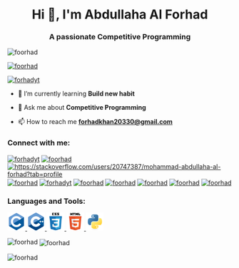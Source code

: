 <h1 align="center">Hi 👋, I'm Abdullaha Al Forhad</h1>
<h3 align="center">A passionate Competitive Programming</h3>

<p align="left"> <img src="https://komarev.com/ghpvc/?username=foorhad&label=Profile%20views&color=0e75b6&style=flat" alt="foorhad" /> </p>

<p align="left"> <a href="https://github.com/ryo-ma/github-profile-trophy"><img src="https://github-profile-trophy.vercel.app/?username=foorhad" alt="foorhad" /></a> </p>

<p align="left"> <a href="https://twitter.com/forhadyt" target="blank"><img src="https://img.shields.io/twitter/follow/forhadyt?logo=twitter&style=for-the-badge" alt="forhadyt" /></a> </p>

- 🌱 I’m currently learning **Build new habit**

- 💬 Ask me about **Competitive Programming**

- 📫 How to reach me **forhadkhan20330@gmail.com**

<h3 align="left">Connect with me:</h3>
<p align="left">
<a href="https://twitter.com/forhadyt" target="blank"><img align="center" src="https://raw.githubusercontent.com/rahuldkjain/github-profile-readme-generator/master/src/images/icons/Social/twitter.svg" alt="forhadyt" height="30" width="40" /></a>
<a href="https://linkedin.com/in/foorhad" target="blank"><img align="center" src="https://raw.githubusercontent.com/rahuldkjain/github-profile-readme-generator/master/src/images/icons/Social/linked-in-alt.svg" alt="foorhad" height="30" width="40" /></a>
<a href="https://stackoverflow.com/users/https://stackoverflow.com/users/20747387/mohammad-abdullaha-al-forhad?tab=profile" target="blank"><img align="center" src="https://raw.githubusercontent.com/rahuldkjain/github-profile-readme-generator/master/src/images/icons/Social/stack-overflow.svg" alt="https://stackoverflow.com/users/20747387/mohammad-abdullaha-al-forhad?tab=profile" height="30" width="40" /></a>
<a href="https://fb.com/foorhad" target="blank"><img align="center" src="https://raw.githubusercontent.com/rahuldkjain/github-profile-readme-generator/master/src/images/icons/Social/facebook.svg" alt="foorhad" height="30" width="40" /></a>
<a href="https://instagram.com/forhadyt" target="blank"><img align="center" src="https://raw.githubusercontent.com/rahuldkjain/github-profile-readme-generator/master/src/images/icons/Social/instagram.svg" alt="forhadyt" height="30" width="40" /></a>
<a href="https://www.codechef.com/users/foorhad" target="blank"><img align="center" src="https://cdn.jsdelivr.net/npm/simple-icons@3.1.0/icons/codechef.svg" alt="foorhad" height="30" width="40" /></a>
<a href="https://www.hackerrank.com/foorhad" target="blank"><img align="center" src="https://raw.githubusercontent.com/rahuldkjain/github-profile-readme-generator/master/src/images/icons/Social/hackerrank.svg" alt="foorhad" height="30" width="40" /></a>
<a href="https://codeforces.com/profile/foorhad" target="blank"><img align="center" src="https://raw.githubusercontent.com/rahuldkjain/github-profile-readme-generator/master/src/images/icons/Social/codeforces.svg" alt="foorhad" height="30" width="40" /></a>
<a href="https://www.leetcode.com/foorhad" target="blank"><img align="center" src="https://raw.githubusercontent.com/rahuldkjain/github-profile-readme-generator/master/src/images/icons/Social/leet-code.svg" alt="foorhad" height="30" width="40" /></a>
<a href="https://www.topcoder.com/members/foorhad" target="blank"><img align="center" src="https://raw.githubusercontent.com/rahuldkjain/github-profile-readme-generator/master/src/images/icons/Social/topcoder.svg" alt="foorhad" height="30" width="40" /></a>
</p>

<h3 align="left">Languages and Tools:</h3>
<p align="left"> <a href="https://www.cprogramming.com/" target="_blank" rel="noreferrer"> <img src="https://raw.githubusercontent.com/devicons/devicon/master/icons/c/c-original.svg" alt="c" width="40" height="40"/> </a> <a href="https://www.w3schools.com/cpp/" target="_blank" rel="noreferrer"> <img src="https://raw.githubusercontent.com/devicons/devicon/master/icons/cplusplus/cplusplus-original.svg" alt="cplusplus" width="40" height="40"/> </a> <a href="https://www.w3schools.com/css/" target="_blank" rel="noreferrer"> <img src="https://raw.githubusercontent.com/devicons/devicon/master/icons/css3/css3-original-wordmark.svg" alt="css3" width="40" height="40"/> </a> <a href="https://www.w3.org/html/" target="_blank" rel="noreferrer"> <img src="https://raw.githubusercontent.com/devicons/devicon/master/icons/html5/html5-original-wordmark.svg" alt="html5" width="40" height="40"/> </a> <a href="https://www.python.org" target="_blank" rel="noreferrer"> <img src="https://raw.githubusercontent.com/devicons/devicon/master/icons/python/python-original.svg" alt="python" width="40" height="40"/> </a> </p>

<p><img align="left" src="https://github-readme-stats.vercel.app/api/top-langs?username=foorhad&show_icons=true&locale=en&layout=compact" alt="foorhad" /></p>

<p>&nbsp;<img align="center" src="https://github-readme-stats.vercel.app/api?username=foorhad&show_icons=true&locale=en" alt="foorhad" /></p>

<p><img align="center" src="https://github-readme-streak-stats.herokuapp.com/?user=foorhad&" alt="foorhad" /></p>
